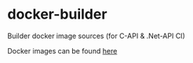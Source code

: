 # docker-builder
Builder docker image sources (for C-API &amp; .Net-API CI)

Docker images can be found [here](https://hub.docker.com/u/dxfeedcapi)
